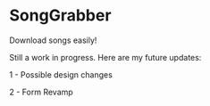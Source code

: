 # SongGrabber
Download songs easily!

Still a work in progress. Here are my future updates:

1 - Possible design changes

2 - Form Revamp
